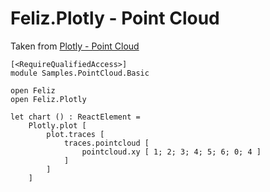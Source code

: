 # Feliz.Plotly - Point Cloud

Taken from [Plotly - Point Cloud](https://plot.ly/javascript/pointcloud/)

```fsharp:plotly-chart-pointcloud-basic
[<RequireQualifiedAccess>]
module Samples.PointCloud.Basic

open Feliz
open Feliz.Plotly

let chart () : ReactElement =
    Plotly.plot [
        plot.traces [
            traces.pointcloud [
                pointcloud.xy [ 1; 2; 3; 4; 5; 6; 0; 4 ]
            ]
        ]
    ]

```
